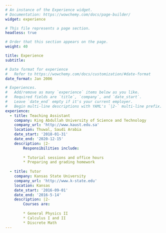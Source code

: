 ```yaml
---
# An instance of the Experience widget.
# Documentation: https://wowchemy.com/docs/page-builder/
widget: experience

# This file represents a page section.
headless: true

# Order that this section appears on the page.
weight: 40

title: Experience
subtitle:

# Date format for experience
#   Refer to https://wowchemy.com/docs/customization/#date-format
date_format: Jan 2006

# Experiences.
#   Add/remove as many `experience` items below as you like.
#   Required fields are `title`, `company`, and `date_start`.
#   Leave `date_end` empty if it's your current employer.
#   Begin multi-line descriptions with YAML's `|2-` multi-line prefix.
experience:
  - title: Teaching Assistant
    company: King Abdullah University of Science and Technology
    company_url: 'http://www.kaust.edu.sa'
    location: Thuwal, Saudi Arabia
    date_start: '2018-01-31'
    date_end: '2020-12-15'
    description: |2-
        Responsibilities include:
        
        * Tutorial sessions and office hours
        * Preparing and grading homework
        
  - title: Tutor
    company: Kansas State University
    company_url: 'http://www.k-state.edu'
    location: Kansas
    date_start: '2016-09-01'
    date_end: '2016-5-14'
    description: |2-
        Courses are:
        
        * General Physics II
        * Calculus I and II
        * Discrete Math
---
```

